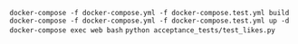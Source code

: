 `docker-compose -f docker-compose.yml -f docker-compose.test.yml build`
`docker-compose -f docker-compose.yml -f docker-compose.test.yml up -d`
`docker-compose exec web bash`
`python acceptance_tests/test_likes.py`
